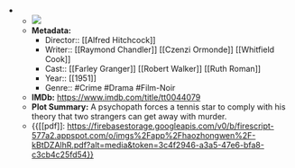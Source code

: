 - 
    - ![](https://m.media-amazon.com/images/M/MV5BNWJjOGM4NmEtNDE2YS00OGEyLTkwZWItMGM4YzdhZDZhMzNhXkEyXkFqcGdeQXVyMDI2NDg0NQ@@._V1_SX300.jpg)  
    - **Metadata:**
        - Director:: [[Alfred Hitchcock]]
        - Writer:: [[Raymond Chandler]] [[Czenzi Ormonde]] [[Whitfield Cook]]
        - Cast:: [[Farley Granger]] [[Robert Walker]] [[Ruth Roman]]
        - Year:: [[1951]]
        - Genre:: #Crime #Drama #Film-Noir
    - **IMDb:** https://www.imdb.com/title/tt0044079
    - **Plot Summary:** A psychopath forces a tennis star to comply with his theory that two strangers can get away with murder.
    - {{[[pdf]]: https://firebasestorage.googleapis.com/v0/b/firescript-577a2.appspot.com/o/imgs%2Fapp%2Fhaozhongwen%2F-kBtDZAlhR.pdf?alt=media&token=3c4f2946-a3a5-47e6-bfa8-c3cb4c25fd54}}
